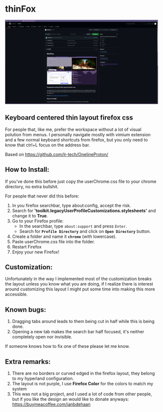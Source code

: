# thinFox

![Screenshot](screenshot.png)

## Keyboard centered thin layout firefox css

For people that, like me, prefer the workspace without a lot of visual polution from menus.
I personally navigate mostly with vimium extension and a few normal keyboard shortcuts from firefox,
but you only need to know that ctrl+L focus on the address bar.

Based on https://github.com/lr-tech/OnelineProton/

## How to Install:

If you've done this before just copy the userChrome.css file to your chrome directory, no extra bullshit.

For people that never did this before:

1. In you firefox searchbar, type about:config, accept the risk.
2. Search for **'toolkit.legacyUserProfileCustomizations.stylesheets'** and change it to **True**.
3. Go to your Firefox profile:
   - In the searchbar, type `about:support` and press `Enter`.
   - Search for **`Profile Directory`** and click on **`Open Directory`** button.
4. Create a folder and name it **`chrome`** (with lowercase).
5. Paste userChrome.css file into the folder.
6. Restart Firefox
7. Enjoy your new Firefox!

## Customization:
Unfortunately in the way I implemented most of the customization breaks the layout unless you know what you are doing,
if I realize there is interest around customizing this layout I might put some time into making this more accessible.

## Known bugs:
1. Dragging tabs around leads to them being cut in half while this is being done.
2. Opening a new tab makes the search bar half focused, it's neither completely open nor invisible.

If someone knows how to fix one of these please let me know.

## Extra remarks:
1. There are no borders or curved edged in the firefox layout, they belong to my hyperland configuration.
2. The layout is not purple, I use **Firefox Color** for the colors to match my system
3. This was not a big project, and I used a lot of code from other people, but if you like the design an would like to donate anyways: https://buymeacoffee.com/ianbdehaan
